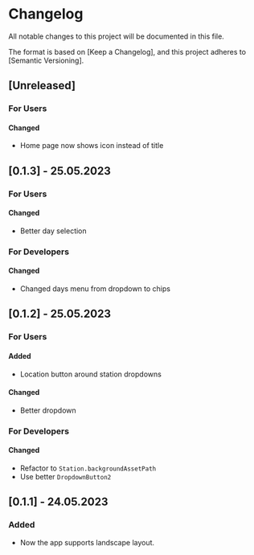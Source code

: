 # Changelog

All notable changes to this project will be documented in this file.

The format is based on [Keep a Changelog],
and this project adheres to [Semantic Versioning].

## [Unreleased]

### For Users

#### Changed

 - Home page now shows icon instead of title

## [0.1.3] - 25.05.2023

### For Users

#### Changed

 - Better day selection

### For Developers

#### Changed

 - Changed days menu from dropdown to chips

## [0.1.2] - 25.05.2023

### For Users

#### Added

 - Location button around station dropdowns

#### Changed

 - Better dropdown

### For Developers

#### Changed

 - Refactor to `Station.backgroundAssetPath`
 - Use better `DropdownButton2`

## [0.1.1] - 24.05.2023

### Added

 - Now the app supports landscape layout.
